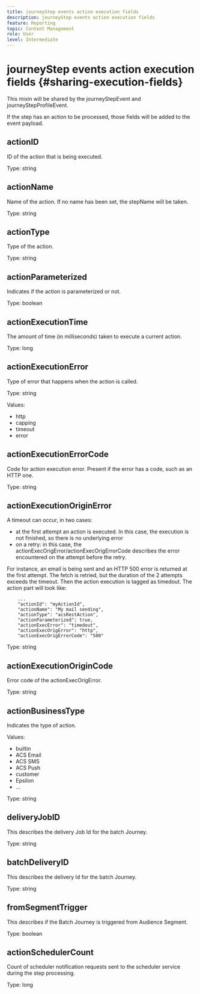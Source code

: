 ```yaml
---
title: journeyStep events action execution fields
description: journeyStep events action execution fields
feature: Reporting
topic: Content Management
role: User
level: Intermediate
---
```

# journeyStep events action execution fields {#sharing-execution-fields}

This mixin will be shared by the journeyStepEvent and journeyStepProfileEvent.

If the step has an action to be processed, those fields will be added to the event payload. 

## actionID

ID of the action that is being executed.

Type: string

## actionName

Name of the action. If no name has been set, the stepName will be taken.

Type: string

## actionType

Type of the action.

Type: string

## actionParameterized

Indicates if the action is parameterized or not.

Type: boolean

## actionExecutionTime

The amount of time (in milliseconds) taken to execute a current action.

Type: long

## actionExecutionError

Type of error that happens when the action is called.

Type: string

Values:
* http
* capping
* timeout
* error

## actionExecutionErrorCode

Code for action execution error. Present if the error has a code, such as an HTTP one. 

Type: string

## actionExecutionOriginError

A timeout can occur, in two cases:

* at the first attempt an action is executed. In this case, the execution is not finished, so there is no underlying error
* on a retry: in this case, the actionExecOrigError/actionExecOrigErrorCode describes the error encountered on the attempt before the retry.

For instance, an email is being sent and an HTTP 500 error is returned at the first attempt. The fetch is retried, but the duration of the 2 attempts exceeds the timeout. Then the action execution is tagged as timedout. The action part will look like:

```
    ...
    "actionId": "myActionId",
    "actionName": "My mail sending",
    "actionType": "acsRestAction",
    "actionParameterized": true,
    "actionExecError": "timedout",
    "actionExecOrigError": "http",
    "actionExecOrigErrorCode": "500"
```

Type: string

## actionExecutionOriginCode

Error code of the actionExecOrigError.

Type: string

## actionBusinessType

Indicates the type of action. 

Values:

* builtin
 * ACS Email
 * ACS SMS
 * ACS Push
* customer
 * Epsilon
 * ...

Type: string

## deliveryJobID

This describes the delivery Job Id for the batch Journey.

Type: string

## batchDeliveryID

This describes the delivery Id for the batch Journey.

Type: string

## fromSegmentTrigger

This describes if the Batch Journey is triggered from Audience Segment.

Type: boolean

## actionSchedulerCount

Count of scheduler notification requests sent to the scheduler service during the step processing.

Type: long
